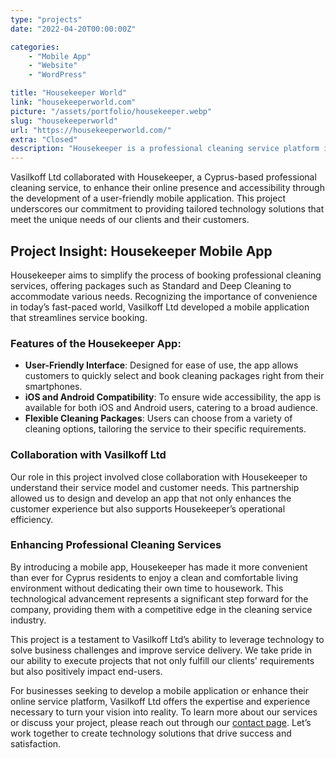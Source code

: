 ```yaml
---
type: "projects"
date: "2022-04-20T00:00:00Z"

categories: 
    - "Mobile App"
    - "Website"
    - "WordPress"

title: "Housekeeper World"
link: "housekeeperworld.com"
picture: "/assets/portfolio/housekeeper.webp"
slug: "housekeeperworld"
url: "https://housekeeperworld.com/"
extra: "Closed"
description: "Housekeeper is a professional cleaning service platform in Cyprus that offers flexible packages and a user-friendly mobile application for iOS and Android."
---
```

Vasilkoff Ltd collaborated with Housekeeper, a Cyprus-based professional cleaning service, to enhance their online presence and accessibility through the development of a user-friendly mobile application. This project underscores our commitment to providing tailored technology solutions that meet the unique needs of our clients and their customers.

## Project Insight: Housekeeper Mobile App
Housekeeper aims to simplify the process of booking professional cleaning services, offering packages such as Standard and Deep Cleaning to accommodate various needs. Recognizing the importance of convenience in today’s fast-paced world, Vasilkoff Ltd developed a mobile application that streamlines service booking.

### Features of the Housekeeper App:
- **User-Friendly Interface**: Designed for ease of use, the app allows customers to quickly select and book cleaning packages right from their smartphones.
- **iOS and Android Compatibility**: To ensure wide accessibility, the app is available for both iOS and Android users, catering to a broad audience.
- **Flexible Cleaning Packages**: Users can choose from a variety of cleaning options, tailoring the service to their specific requirements.

### Collaboration with Vasilkoff Ltd
Our role in this project involved close collaboration with Housekeeper to understand their service model and customer needs. This partnership allowed us to design and develop an app that not only enhances the customer experience but also supports Housekeeper’s operational efficiency.

### Enhancing Professional Cleaning Services
By introducing a mobile app, Housekeeper has made it more convenient than ever for Cyprus residents to enjoy a clean and comfortable living environment without dedicating their own time to housework. This technological advancement represents a significant step forward for the company, providing them with a competitive edge in the cleaning service industry.

This project is a testament to Vasilkoff Ltd’s ability to leverage technology to solve business challenges and improve service delivery. We take pride in our ability to execute projects that not only fulfill our clients' requirements but also positively impact end-users.

For businesses seeking to develop a mobile application or enhance their online service platform, Vasilkoff Ltd offers the expertise and experience necessary to turn your vision into reality. To learn more about our services or discuss your project, please reach out through our [contact page](https://vasilkoff.com/contact-us). Let’s work together to create technology solutions that drive success and satisfaction.